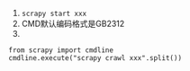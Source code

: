 1. `scrapy start xxx`
2. CMD默认编码格式是GB2312
3. 

```
from scrapy import cmdline
cmdline.execute("scrapy crawl xxx".split())
		
```
